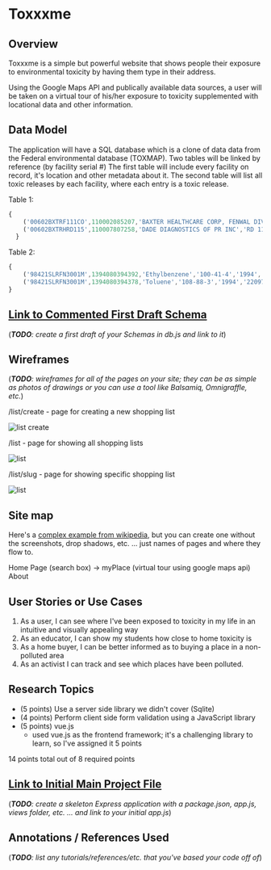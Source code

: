 # Toxxxme

## Overview

Toxxxme is a simple but powerful website that shows people their exposure to environmental toxicity by having them type in their address.

Using the Google Maps API and publically available data sources, a user will be taken on a virtual tour of his/her exposure to toxicity supplemented with locational data and other information.


## Data Model

The application will have a SQL database which is a clone of data data from the Federal environmental database (TOXMAP). Two tables will be linked by reference (by facility serial #) The first table will include every facility on record, it's location and other metadata about it. The second table will list all toxic releases by each facility, where each entry is a toxic release.


Table 1:

```javascript
{
	('00602BXTRF111CO',110002085207,'BAXTER HEALTHCARE CORP, FENWAL DIV','111 COLON ST','AGUADA','PR','00602',72003,'AGUADA','18.379830','-67.184530'),
	('00602BXTRHRD115',110007807258,'DADE DIAGNOSTICS OF PR INC','RD 115 KM 226','AGUADA','PR','00602',72003,'AGUADA','18.380797','-67.191301')
  }

```

Table 2:

```javascript
{
	('98421SLRFN3001M',1394080394392,'Ethylbenzene','100-41-4','1994','4290.00000000000000000','',NULL,NULL,NULL,NULL),
	('98421SLRFN3001M',1394080394378,'Toluene','108-88-3','1994','22097.00000000000000000','',NULL,NULL,NULL,NULL)
}
```


## [Link to Commented First Draft Schema](db.js) 

(___TODO__: create a first draft of your Schemas in db.js and link to it_)

## Wireframes

(___TODO__: wireframes for all of the pages on your site; they can be as simple as photos of drawings or you can use a tool like Balsamiq, Omnigraffle, etc._)

/list/create - page for creating a new shopping list

![list create](documentation/list-create.png)

/list - page for showing all shopping lists

![list](documentation/list.png)

/list/slug - page for showing specific shopping list

![list](documentation/list-slug.png)

## Site map

Here's a [complex example from wikipedia](https://upload.wikimedia.org/wikipedia/commons/2/20/Sitemap_google.jpg), but you can create one without the screenshots, drop shadows, etc. ... just names of pages and where they flow to.

Home Page (search box) -> myPlace (virtual tour using google maps api)
About

## User Stories or Use Cases


1. As a user, I can see where I've been exposed to toxicity in my life in an intuitive and visually appealing way
2. As an educator, I can show my students how close to home toxicity is
3. As a home buyer, I can be better informed as to buying a place in a non-polluted area
4. As an activist I can track and see which places have been polluted.

## Research Topics


* (5 points) Use a server side library we didn't cover (Sqlite)
* (4 points) Perform client side form validation using a JavaScript library
* (5 points) vue.js
    * used vue.js as the frontend framework; it's a challenging library to learn, so I've assigned it 5 points

14 points total out of 8 required points 


## [Link to Initial Main Project File](server.js) 

(___TODO__: create a skeleton Express application with a package.json, app.js, views folder, etc. ... and link to your initial app.js_)

## Annotations / References Used

(___TODO__: list any tutorials/references/etc. that you've based your code off of_)

